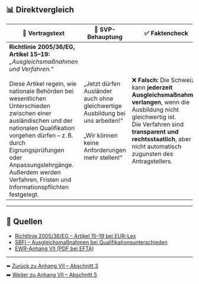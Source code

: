 ## 📊 Direktvergleich

| 📜 **Vertragstext** | 🧨 **SVP-Behauptung** | ✅ **Faktencheck** |
|---------------------|-----------------------|--------------------|
| **Richtlinie 2005/36/EG, Artikel 15–19:** _„Ausgleichsmaßnahmen und Verfahren.“_ <br><br> Diese Artikel regeln, wie nationale Behörden bei wesentlichen Unterschieden zwischen einer ausländischen und der nationalen Qualifikation vorgehen dürfen – z. B. durch Eignungsprüfungen oder Anpassungslehrgänge. Außerdem werden Verfahren, Fristen und Informationspflichten festgelegt. | „Jetzt dürfen Ausländer auch ohne gleichwertige Ausbildung bei uns arbeiten!“ <br><br> „Wir können keine Anforderungen mehr stellen!“ | ❌ **Falsch:** Die Schweiz kann **jederzeit Ausgleichsmaßnahmen verlangen**, wenn die Ausbildung nicht gleichwertig ist. <br> Die Verfahren sind **transparent und rechtsstaatlich**, aber nicht automatisch zugunsten des Antragstellers. |

---

## 🔗 Quellen

- [Richtlinie 2005/36/EG – Artikel 15–19 bei EUR-Lex](https://eur-lex.europa.eu/legal-content/DE/TXT/?uri=CELEX%3A32005L0036)
- [SBFI – Ausgleichsmaßnahmen bei Qualifikationsunterschieden](https://www.sbfi.admin.ch/sbfi/de/home/bildung/anerkennung-auslaendischer-abschluesse/ausgleichsmassnahmen.html)
- [EWR-Anhang VII (PDF bei EFTA)](https://www.efta.int/media/documents/legal-texts/eea/annexes-to-the-agreement/Annex-VII.pdf)

---

⬅️ [Zurück zu Anhang VII – Abschnitt 3](anhang_VII_abschnitt_3.md)  
➡️ [Weiter zu Anhang VII – Abschnitt 5](anhang_VII_abschnitt_5.md)
